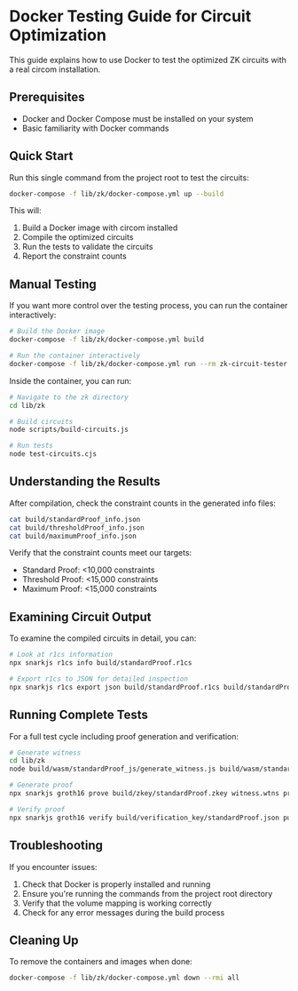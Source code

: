 # Docker Testing Guide for Circuit Optimization

This guide explains how to use Docker to test the optimized ZK circuits with a real circom installation.

## Prerequisites

- Docker and Docker Compose must be installed on your system
- Basic familiarity with Docker commands

## Quick Start

Run this single command from the project root to test the circuits:

```bash
docker-compose -f lib/zk/docker-compose.yml up --build
```

This will:
1. Build a Docker image with circom installed
2. Compile the optimized circuits
3. Run the tests to validate the circuits
4. Report the constraint counts

## Manual Testing

If you want more control over the testing process, you can run the container interactively:

```bash
# Build the Docker image
docker-compose -f lib/zk/docker-compose.yml build

# Run the container interactively
docker-compose -f lib/zk/docker-compose.yml run --rm zk-circuit-tester bash
```

Inside the container, you can run:

```bash
# Navigate to the zk directory
cd lib/zk

# Build circuits
node scripts/build-circuits.js

# Run tests
node test-circuits.cjs
```

## Understanding the Results

After compilation, check the constraint counts in the generated info files:

```bash
cat build/standardProof_info.json
cat build/thresholdProof_info.json
cat build/maximumProof_info.json
```

Verify that the constraint counts meet our targets:
- Standard Proof: <10,000 constraints
- Threshold Proof: <15,000 constraints
- Maximum Proof: <15,000 constraints

## Examining Circuit Output

To examine the compiled circuits in detail, you can:

```bash
# Look at r1cs information
npx snarkjs r1cs info build/standardProof.r1cs

# Export r1cs to JSON for detailed inspection
npx snarkjs r1cs export json build/standardProof.r1cs build/standardProof.r1cs.json
```

## Running Complete Tests

For a full test cycle including proof generation and verification:

```bash
# Generate witness
cd lib/zk
node build/wasm/standardProof_js/generate_witness.js build/wasm/standardProof_js/standardProof.wasm test-inputs/standardProof_input.json witness.wtns

# Generate proof
npx snarkjs groth16 prove build/zkey/standardProof.zkey witness.wtns proof.json public.json

# Verify proof
npx snarkjs groth16 verify build/verification_key/standardProof.json public.json proof.json
```

## Troubleshooting

If you encounter issues:

1. Check that Docker is properly installed and running
2. Ensure you're running the commands from the project root directory
3. Verify that the volume mapping is working correctly
4. Check for any error messages during the build process

## Cleaning Up

To remove the containers and images when done:

```bash
docker-compose -f lib/zk/docker-compose.yml down --rmi all
```